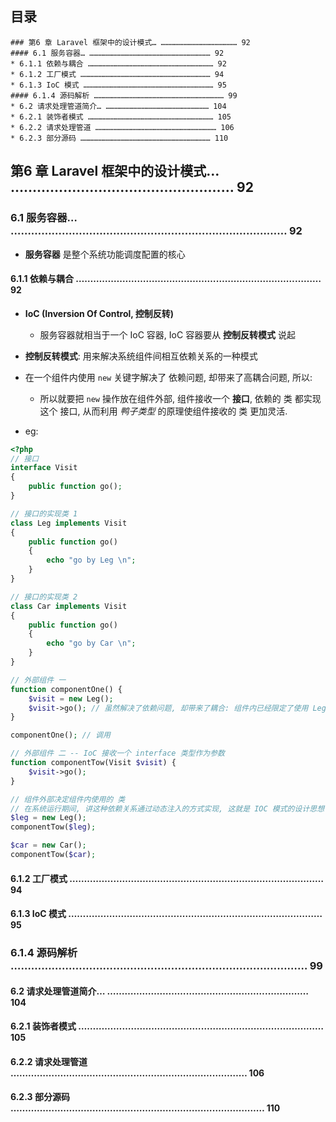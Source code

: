 ## 目录
```
### 第6 章 Laravel 框架中的设计模式… …………………………………………… 92
#### 6.1 服务容器… ……………………………………………………………………… 92
* 6.1.1 依赖与耦合 ………………………………………………………………………… 92
* 6.1.2 工厂模式 …………………………………………………………………………… 94
* 6.1.3 IoC 模式 …………………………………………………………………………… 95
#### 6.1.4 源码解析 …………………………………………………………………………… 99
* 6.2 请求处理管道简介… …………………………………………………………… 104
* 6.2.1 装饰者模式 ………………………………………………………………………… 105
* 6.2.2 请求处理管道 ……………………………………………………………………… 106
* 6.2.3 部分源码 …………………………………………………………………………… 110
```

## 第6 章 Laravel 框架中的设计模式… …………………………………………… 92
### 6.1 服务容器… ……………………………………………………………………… 92
* __服务容器__ 是整个系统功能调度配置的核心

#### 6.1.1 依赖与耦合 ………………………………………………………………………… 92
* __IoC (Inversion Of Control, 控制反转)__
    * 服务容器就相当于一个 IoC 容器, IoC 容器要从 __控制反转模式__ 说起
    
* __控制反转模式__: 用来解决系统组件间相互依赖关系的一种模式  

* 在一个组件内使用 `new` 关键字解决了 依赖问题, 却带来了高耦合问题, 所以:
    * 所以就要把 `new` 操作放在组件外部, 组件接收一个 __接口__, 依赖的 类 都实现这个 接口, 从而利用 _鸭子类型_ 的原理使组件接收的 类 更加灵活.

* eg:
```php
<?php
// 接口
interface Visit 
{
    public function go();   
}

// 接口的实现类 1
class Leg implements Visit
{
    public function go()
    {
        echo "go by Leg \n";
    }
}

// 接口的实现类 2
class Car implements Visit
{
    public function go()
    {
        echo "go by Car \n";
    }
}

// 外部组件 一
function componentOne() {
    $visit = new Leg();
    $visit->go(); // 虽然解决了依赖问题, 却带来了耦合: 组件内已经限定了使用 Leg 类
}

componentOne(); // 调用 

// 外部组件 二 -- IoC 接收一个 interface 类型作为参数
function componentTow(Visit $visit) {
    $visit->go();
}

// 组件外部决定组件内使用的 类
// 在系统运行期间, 讲这种依赖关系通过动态注入的方式实现, 这就是 IOC 模式的设计思想
$leg = new Leg();
componentTow($leg); 

$car = new Car();
componentTow($car);
```  


#### 6.1.2 工厂模式 …………………………………………………………………………… 94


#### 6.1.3 IoC 模式 …………………………………………………………………………… 95


### 6.1.4 源码解析 …………………………………………………………………………… 99
#### 6.2 请求处理管道简介… …………………………………………………………… 104


#### 6.2.1 装饰者模式 ………………………………………………………………………… 105


#### 6.2.2 请求处理管道 ……………………………………………………………………… 106


#### 6.2.3 部分源码 …………………………………………………………………………… 110

